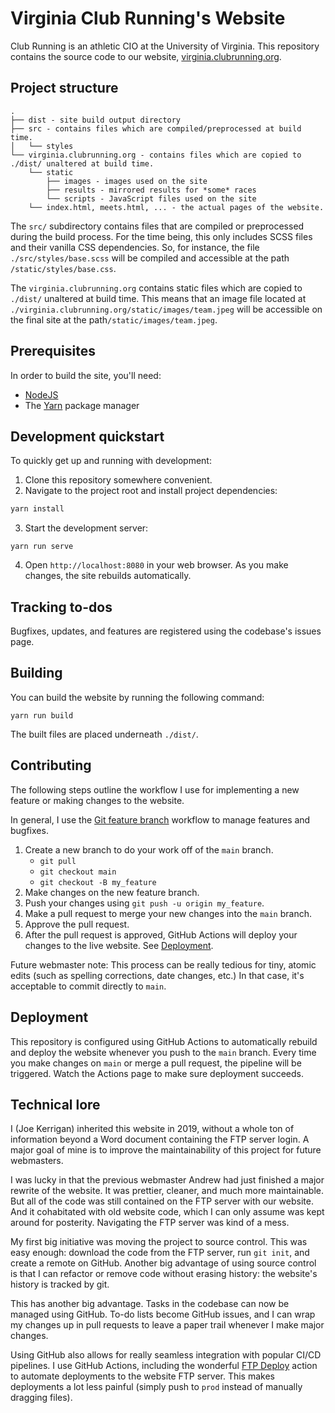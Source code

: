 # Virginia Club Running's Website
Club Running is an athletic CIO at the University of Virginia. This repository contains the source code to our website, [virginia.clubrunning.org](http://virginia.clubrunning.org/).

## Project structure

```
.
├── dist - site build output directory
├── src - contains files which are compiled/preprocessed at build time.
│   └── styles
└── virginia.clubrunning.org - contains files which are copied to ./dist/ unaltered at build time.
    └── static
        ├── images - images used on the site
        ├── results - mirrored results for *some* races
        └── scripts - JavaScript files used on the site
    └── index.html, meets.html, ... - the actual pages of the website.
```

The `src/` subdirectory contains files that are compiled or preprocessed during the build process. For the time being, this only includes SCSS files and their vanilla CSS dependencies. So, for instance, the file `./src/styles/base.scss` will be compiled and accessible at the path `/static/styles/base.css`.

The `virginia.clubrunning.org` contains static files which are copied to `./dist/` unaltered at build time. This means that an image file located at `./virginia.clubrunning.org/static/images/team.jpeg` will be accessible on the final site at the path`/static/images/team.jpeg`.

## Prerequisites
In order to build the site, you'll need:

- [NodeJS](https://nodejs.org/en/)
- The [Yarn](https://yarnpkg.com/) package manager

## Development quickstart

To quickly get up and running with development:

1. Clone this repository somewhere convenient.
2. Navigate to the project root and install project dependencies:
```bash
yarn install
```
3. Start the development server:
```
yarn run serve
```
4. Open `http://localhost:8080` in your web browser. As you make changes, the site rebuilds automatically.

## Tracking to-dos
Bugfixes, updates, and features are registered using the codebase's issues page.

## Building
You can build the website by running the following command:
```
yarn run build
```

The built files are placed underneath `./dist/`.

## Contributing
The following steps outline the workflow I use for implementing a new feature or making changes to the website.

In general, I use the [Git feature branch](https://www.atlassian.com/git/tutorials/comparing-workflows/feature-branch-workflow) workflow to manage features and bugfixes.

1. Create a new branch to do your work off of the `main` branch.
    - `git pull`
    - `git checkout main`
    - `git checkout -B my_feature`
2. Make changes on the new feature branch.
4. Push your changes using `git push -u origin my_feature`.
5. Make a pull request to merge your new changes into the `main` branch.
6. Approve the pull request.
7. After the pull request is approved, GitHub Actions will deploy your changes to the live website. See [Deployment](#deployment).

Future webmaster note: This process can be really tedious for tiny, atomic edits (such as spelling corrections, date changes, etc.) In that case, it's acceptable to commit directly to `main`.

## Deployment
This repository is configured using GitHub Actions to automatically rebuild and deploy the website whenever you push to the `main` branch. Every time you make changes on `main` or merge a pull request, the pipeline will be triggered. Watch the Actions page to make sure deployment succeeds.

## Technical lore
I (Joe Kerrigan) inherited this website in 2019, without a whole ton of information beyond a Word document containing the FTP server login. A major goal of mine is to improve the maintainability of this project for future webmasters.

I was lucky in that the previous webmaster Andrew had just finished a major rewrite of the website. It was prettier, cleaner, and much more maintainable. But all of the code was still contained on the FTP server with our website. And it cohabitated with old website code, which I can only assume was kept around for posterity. Navigating the FTP server was kind of a mess.

My first big initiative was moving the project to source control. This was easy enough: download the code from the FTP server, run `git init`, and create a remote on GitHub. Another big advantage of using source control is that I can refactor or remove code without erasing history: the website's history is tracked by git.

This has another big advantage. Tasks in the codebase can now be managed using GitHub. To-do lists become GitHub issues, and I can wrap my changes up in pull requests to leave a paper trail whenever I make major changes.

Using GitHub also allows for really seamless integration with popular CI/CD pipelines. I use GitHub Actions, including the wonderful [FTP Deploy](https://github.com/marketplace/actions/ftp-deploy) action to automate deployments to the website FTP server. This makes deployments a lot less painful (simply push to `prod` instead of manually dragging files).